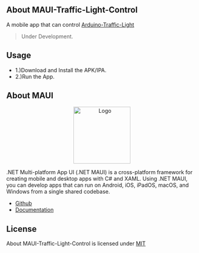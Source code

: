 ## About MAUI-Traffic-Light-Control

A mobile app that can control [Arduino-Traffic-Light](https://github.com/Evanna456/Arduino-Traffic-Light) 

> Under Development.

## Usage

* 1.)Download and Install the APK/IPA.
* 2.)Run the App.

## About MAUI

<p align="center"><img src="https://i.imgur.com/7mbari5.png" width="150px" height="auto" alt="Logo"></a></p>

.NET Multi-platform App UI (.NET MAUI) is a cross-platform framework for creating mobile and desktop apps with C# and XAML. Using .NET MAUI, you can develop apps that can run on Android, iOS, iPadOS, macOS, and Windows from a single shared codebase.

* [Github](https://github.com/dotnet/maui)
* [Documentation](https://docs.microsoft.com/en-us/dotnet/maui/)

## License

About MAUI-Traffic-Light-Control is licensed under [MIT](https://choosealicense.com/licenses/mit/)
